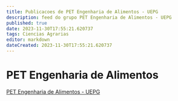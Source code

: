```yaml
---
title: Publicacoes de PET Engenharia de Alimentos - UEPG
description: feed do grupo PET Engenharia de Alimentos - UEPG
published: true
date: 2023-11-30T17:55:21.620737
tags: Ciencias Agrarias
editor: markdown
dateCreated: 2023-11-30T17:55:21.620737
---
```


# PET Engenharia de Alimentos
[PET Engenharia de Alimentos - UEPG](/grupo/20PETEngenhariadeAlimentosUEPG.md)